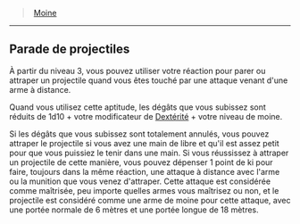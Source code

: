﻿---
!Generic
Id: monk_hd.md#parade-de-projectiles
ParentLink: monk_hd.md#moine
Name: Parade de projectiles
ParentName: Moine
NameLevel: 2
Attributes: {}
---
> [Moine](hd_monk.md)

---

## Parade de projectiles

À partir du niveau 3, vous pouvez utiliser votre réaction pour parer ou attraper un projectile quand vous êtes touché par une attaque venant d'une arme à distance.

Quand vous utilisez cette aptitude, les dégâts que vous subissez sont réduits de 1d10 + votre modificateur de [Dextérité](hd_abilities_dexterity.md) + votre niveau de moine.

Si les dégâts que vous subissez sont totalement annulés, vous pouvez attraper le projectile si vous avez une main de libre et qu'il est assez petit pour que vous puissiez le tenir dans une main. Si vous réussissez à attraper un projectile de cette manière, vous pouvez dépenser 1 point de ki pour faire, toujours dans la même réaction, une attaque à distance avec l'arme ou la munition que vous venez d'attraper. Cette attaque est considérée comme maîtrisée, peu importe quelles armes vous maîtrisez ou non, et le projectile est considéré comme une arme de moine pour cette attaque, avec une portée normale de 6 mètres et une portée longue de 18 mètres.

